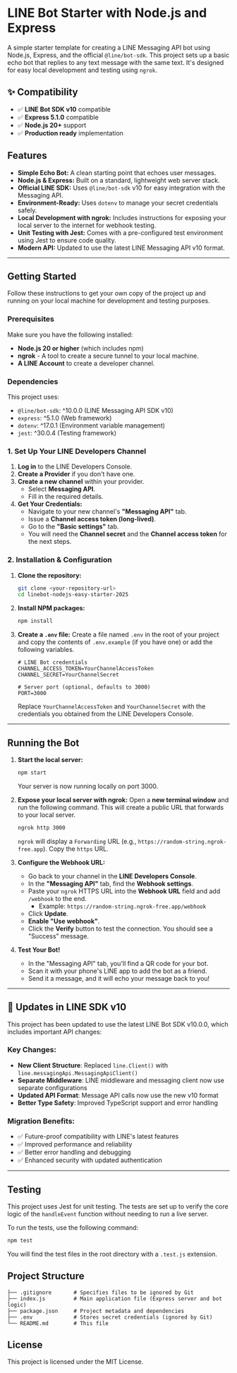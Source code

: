 # LINE Bot Starter with Node.js and Express

A simple starter template for creating a LINE Messaging API bot using Node.js, Express, and the official `@line/bot-sdk`. This project sets up a basic echo bot that replies to any text message with the same text. It's designed for easy local development and testing using `ngrok`.

## ✨ Compatibility

- ✅ **LINE Bot SDK v10** compatible
- ✅ **Express 5.1.0** compatible
- ✅ **Node.js 20+** support
- ✅ **Production ready** implementation

## Features

- **Simple Echo Bot:** A clean starting point that echoes user messages.
- **Node.js & Express:** Built on a standard, lightweight web server stack.
- **Official LINE SDK:** Uses `@line/bot-sdk` v10 for easy integration with the Messaging API.
- **Environment-Ready:** Uses `dotenv` to manage your secret credentials safely.
- **Local Development with ngrok:** Includes instructions for exposing your local server to the internet for webhook testing.
- **Unit Testing with Jest:** Comes with a pre-configured test environment using Jest to ensure code quality.
- **Modern API:** Updated to use the latest LINE Messaging API v10 format.


---

## Getting Started

Follow these instructions to get your own copy of the project up and running on your local machine for development and testing purposes.

### Prerequisites

Make sure you have the following installed:

- **Node.js 20 or higher** (which includes npm)
- **ngrok** - A tool to create a secure tunnel to your local machine.
- **A LINE Account** to create a developer channel.

### Dependencies

This project uses:
- `@line/bot-sdk`: ^10.0.0 (LINE Messaging API SDK v10)
- `express`: ^5.1.0 (Web framework)
- `dotenv`: ^17.0.1 (Environment variable management)
- `jest`: ^30.0.4 (Testing framework)

### 1. Set Up Your LINE Developers Channel

1.  **Log in** to the LINE Developers Console.
2.  **Create a Provider** if you don't have one.
3.  **Create a new channel** within your provider.
    -   Select **Messaging API**.
    -   Fill in the required details.
4.  **Get Your Credentials:**
    -   Navigate to your new channel's **"Messaging API"** tab.
    -   Issue a **Channel access token (long-lived)**.
    -   Go to the **"Basic settings"** tab.
    -   You will need the **Channel secret** and the **Channel access token** for the next steps.

### 2. Installation & Configuration

1.  **Clone the repository:**
    ```bash
    git clone <your-repository-url>
    cd linebot-nodejs-easy-starter-2025
    ```

2.  **Install NPM packages:**
    ```bash
    npm install
    ```

3.  **Create a `.env` file:**
    Create a file named `.env` in the root of your project and copy the contents of `.env.example` (if you have one) or add the following variables.

    ```env
    # LINE Bot credentials
    CHANNEL_ACCESS_TOKEN=YourChannelAccessToken
    CHANNEL_SECRET=YourChannelSecret

    # Server port (optional, defaults to 3000)
    PORT=3000
    ```
    Replace `YourChannelAccessToken` and `YourChannelSecret` with the credentials you obtained from the LINE Developers Console.

---

## Running the Bot

1.  **Start the local server:**
    ```bash
    npm start
    ```
    Your server is now running locally on port 3000.

2.  **Expose your local server with ngrok:**
    Open a **new terminal window** and run the following command. This will create a public URL that forwards to your local server.
    ```bash
    ngrok http 3000
    ```
    `ngrok` will display a `Forwarding` URL (e.g., `https://random-string.ngrok-free.app`). Copy the `https` URL.

3.  **Configure the Webhook URL:**
    -   Go back to your channel in the **LINE Developers Console**.
    -   In the **"Messaging API"** tab, find the **Webhook settings**.
    -   Paste your `ngrok` HTTPS URL into the **Webhook URL** field and add `/webhook` to the end.
        -   Example: `https://random-string.ngrok-free.app/webhook`
    -   Click **Update**.
    -   **Enable "Use webhook"**.
    -   Click the **Verify** button to test the connection. You should see a "Success" message.

4.  **Test Your Bot!**
    -   In the "Messaging API" tab, you'll find a QR code for your bot.
    -   Scan it with your phone's LINE app to add the bot as a friend.
    -   Send it a message, and it will echo your message back to you!

---

## 🔄 Updates in LINE SDK v10

This project has been updated to use the latest LINE Bot SDK v10.0.0, which includes important API changes:

### Key Changes:
- **New Client Structure**: Replaced `line.Client()` with `line.messagingApi.MessagingApiClient()`
- **Separate Middleware**: LINE middleware and messaging client now use separate configurations
- **Updated API Format**: Message API calls now use the new v10 format
- **Better Type Safety**: Improved TypeScript support and error handling

### Migration Benefits:
- ✅ Future-proof compatibility with LINE's latest features
- ✅ Improved performance and reliability
- ✅ Better error handling and debugging
- ✅ Enhanced security with updated authentication

---

## Testing

This project uses Jest for unit testing. The tests are set up to verify the core logic of the `handleEvent` function without needing to run a live server.

To run the tests, use the following command:

```bash
npm test
```

You will find the test files in the root directory with a `.test.js` extension.


## Project Structure

```
├── .gitignore       # Specifies files to be ignored by Git
├── index.js         # Main application file (Express server and bot logic)
├── package.json     # Project metadata and dependencies
├── .env             # Stores secret credentials (ignored by Git)
└── README.md        # This file
```

## License

This project is licensed under the MIT License.

